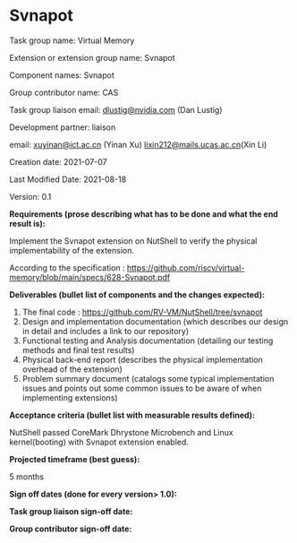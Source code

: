 # Svnapot

Task group name: Virtual Memory

Extension or extension group name: Svnapot

Component names: Svnapot

Group contributor name: CAS

Task group liaison email: dlustig@nvidia.com (Dan Lustig)

Development partner: liaison 

email: xuyinan@ict.ac.cn (Yinan Xu)  lixin212@mails.ucas.ac.cn(Xin Li)

Creation date: 2021-07-07

Last Modified Date: 2021-08-18

Version: 0.1


**Requirements (prose describing what has to be done and what the end result is):**


Implement the Svnapot extension on NutShell to verify the physical implementability of the extension.

According to the specification : https://github.com/riscv/virtual-memory/blob/main/specs/628-Svnapot.pdf

**Deliverables (bullet list of components and the changes expected):**

1. The final code : https://github.com/RV-VM/NutShell/tree/svnapot
2. Design and implementation documentation (which describes our design in detail and includes a link to our repository)
3. Functional testing and Analysis documentation (detailing our testing methods and final test results)
4. Physical back-end report (describes the physical implementation overhead of the extension)
5. Problem summary document (catalogs some typical implementation issues and points out some common issues to be aware of when implementing extensions)

**Acceptance criteria (bullet list with measurable results defined):**

NutShell passed CoreMark Dhrystone Microbench and Linux kernel(booting) with Svnapot extension enabled.


**Projected timeframe (best guess):**

5 months


**Sign off dates (done for every version> 1.0):**

**Task group liaison sign-off date:**

**Group contributor sign-off date:**  